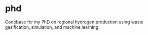 # phd
Codebase for my PhD on regional hydrogen production using waste gasification, simulation, and machine learning.
